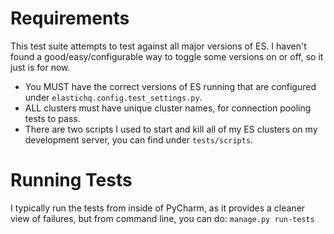 # Requirements

This test suite attempts to test against all major versions of ES. I haven't found a good/easy/configurable way to toggle some versions on or off, so it just is for now.

* You MUST have the correct versions of ES running that are configured under ``elastichq.config.test_settings.py``.
* ALL clusters must have unique cluster names, for connection pooling tests to pass. 
* There are two scripts I used to start and kill all of my ES clusters on my development server, you can find under ``tests/scripts``.

# Running Tests

I typically run the tests from inside of PyCharm, as it provides a cleaner view of failures, but from command line, you can do: ``manage.py run-tests``